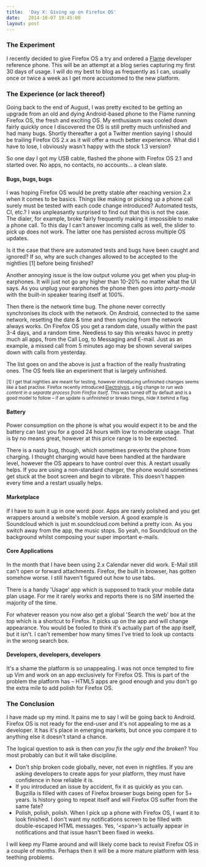 ```yaml
---
title:  'Day X: Giving up on Firefox OS'
date:   2014-10-07 19:45:00
layout: post
---
```


### The Experiment

I recently decided to give Firefox OS a try and ordered a [Flame][flame] developer reference phone. This will be an attempt at a blog series capturing my first 30 days of usage. I will do my best to blog as frequently as I can, usually once or twice a week as I get more accustomed to the new platform.

  [flame]: https://developer.mozilla.org/en-US/Firefox_OS/Developer_phone_guide/Flame

### The Experience (or lack thereof)

Going back to the end of August, I was pretty excited to be getting an upgrade from an old and dying Android-based phone to the Flame running Firefox OS, the fresh and exciting OS. My enthusiasm was cooled down fairly quickly once I discovered the OS is still pretty much unfinished and had many bugs. Shortly thereafter a got a Twitter mention saying I should be trailing Firefox OS 2.x as it will offer a much better experience. What did I have to lose, I obviously wasn't happy with the stock 1.3 version?

So one day I got my USB cable, flashed the phone with Firefox OS 2.1 and started over. No apps, no contacts, no accounts... a clean slate.

#### Bugs, bugs, bugs

I was hoping Firefox OS would be pretty stable after reaching version 2.x when it comes to be basics. Things like making or picking up a phone call surely must be tested with each code change introduced? Automated tests, CI, etc.? I was unpleasantly surprised to find out that this is not the case. The dialer, for example, broke fairly frequently making it impossible to make a phone call. To this day I can't answer incoming calls as well, the slider to pick up does not work. The latter one has persisted across multiple OS updates.

Is it the case that there are automated tests and bugs have been caught and ignored? If so, why are such changes allowed to be accepted to the nightlies [1] before being finished?

Another annoying issue is the low output volume you get when you plug-in earphones. It will just not go any higher than 10-20% no matter what the UI says. As you unplug your earphones the phone then goes into _party-mode_ with the built-in speaker tearing itself at 100%.

Then there is the network time bug. The phone never correctly synchronises its clock with the network. On Android, connected to the same network, resetting the date & time and then syncing from the network always works. On Firefox OS you get a random date, usually within the past 3-4 days, and a random time. Needless to say this wreaks havoc in pretty much all apps, from the Call Log, to Messaging and E-mail. Just as an example, a missed call from 5 minutes ago may be shown several swipes down with calls from yesterday.

The list goes on and the above is just a fraction of the really frustrating ones. The OS feels like an experiment that is largely unfinished.

<small>[1] I get that nightlies are meant for testing, however introducing unfinished changes seems like a bad practise. Firefox recently introduced [Electrolysis], a big change _to run web content in a separate process from Firefox itself_. This was turned off by default and is a good model to follow &ndash; if an update is unfinished or breaks things, hide it behind a flag.</small>

  [Electrolysis]: https://wiki.mozilla.org/Electrolysis

#### Battery

Power consumption on the phone is what you would expect it to be and the battery can last you for a good 24 hours with low to moderate usage. That is by no means great, however at this price range is to be expected.

There is a nasty bug, though, which sometimes prevents the phone from charging. I thought charging would have been handled at the hardware level, however the OS appears to have control over this. A restart usually helps.
If you are using a non-standard charger, the phone would sometimes get stuck at the boot screen and begin to vibrate. This doesn't happen every time and a restart usually helps.

#### Marketplace

If I have to sum it up in one word: poor. Apps are rarely polished and you get wrappers around a website's mobile version. A good example is Soundcloud which is just m.soundcloud.com behind a pretty icon. As you switch away from the app, the music stops. So yeah, no Soundcloud on the background whilst composing your super important e-mails.

#### Core Applications

In the month that I have been using 2.x Calendar never did work. E-Mail still can't open or forward attachments. Firefox, the built in browser, has gotten somehow worse. I still haven't figured out how to use tabs.

There is a handy 'Usage' app which is supposed to track your mobile data plan usage. For me it rarely works and reports there is no SIM inserted the majority of the time.

For whatever reason you now also get a global 'Search the web' box at the top which is a shortcut to Firefox. It picks up on the app and will change appearance. You would be fooled to think it's actually part of the app itself, but it isn't. I can't remember how many times I've tried to look up contacts in the wrong search box.

#### Developers, developers, developers

It's a shame the platform is so unappealing. I was not once tempted to fire up Vim and work on an app exclusively for Firefox OS. This is part of the problem the platform has &ndash; HTML5 apps are good enough and you don't go the extra mile to add polish for Firefox OS.

### The Conclusion

I have made up my mind. It pains me to say I will be going back to Android. Firefox OS is not ready for the end-user and it's not appealing to me as a developer. It has it's place in emerging markets, but once you compare it to anything else it doesn't stand a chance.

The logical question to ask is then _can you fix the ugly and the broken_? You most probably can but it will take discipline.

- Don't ship broken code globally, never, not even in nightlies. If you are asking developers to create apps for your platform, they must have confidence in how reliable it is.
- If you introduced an issue by accident, fix it as quickly as you can. Bugzilla is filled with cases of Firefox browser bugs being open for 5+ years. Is history going to repeat itself and will Firefox OS suffer from the same fate?
- Polish, polish, polish. When I pick up a phone with Firefox OS, I want it to look finished. I don't want my notifications screen to be filled with double-escaped HTML messages. Yes, '&lt;span&gt;'s actually appear in notifications and that issue hasn't been fixed in weeks.

I will keep my Flame around and will likely come back to revisit Firefox OS in a couple of months. Perhaps then it will be a more mature platform with less teething problems.
